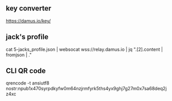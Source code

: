 ## key converter
https://damus.io/key/

## jack's profile
cat 5-jacks_profile.json | websocat wss://relay.damus.io | jq ".[2].content | fromjson | ."

## CLI QR code
qrencode -t ansiutf8 nostr:npub1x470syrpdkyfw0m64nzjrmfyrk5ths4yx9ghj7g27m0x7sa68deq2jz4xc
